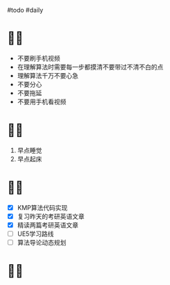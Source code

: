 #todo #daily
# 🙅‍♂️
- 不要刷手机视频
- 在理解算法时需要每一步都摸清不要带过不清不白的点
- 理解算法千万不要心急 
- 不要分心
- 不要拖延
- 不要用手机看视频
# 🙆‍♂️
1. 早点睡觉
2. 早点起床
# 🧑‍💻
- [x] KMP算法代码实现
- [x] 复习昨天的考研英语文章
- [x] 精读两篇考研英语文章
- [ ] UE5学习路线
- [ ] 算法导论动态规划
# 🤦‍♂️

